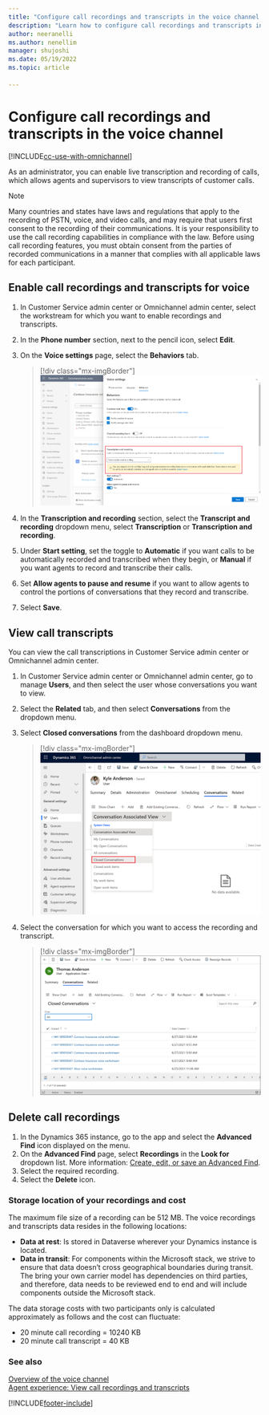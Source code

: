 ```yaml
---
title: "Configure call recordings and transcripts in the voice channel administrator dashboard | MicrosoftDocs"
description: "Learn how to configure call recordings and transcripts in the voice channel in Omnichannel for Customer Service."
author: neeranelli
ms.author: nenellim
manager: shujoshi
ms.date: 05/19/2022
ms.topic: article

---
```


# Configure call recordings and transcripts in the voice channel

[!INCLUDE[cc-use-with-omnichannel](../includes/cc-use-with-omnichannel.md)]

As an administrator, you can enable live transcription and recording of calls, which allows agents and supervisors to view transcripts of customer calls.

> [!NOTE]
> Many countries and states have laws and regulations that apply to the recording of PSTN, voice, and video calls, and may require that users first consent to the recording of their communications. It is your responsibility to use the call recording capabilities in compliance with the law. Before using call recording features, you must obtain consent from the parties of recorded communications in a manner that complies with all applicable laws for each participant.

## Enable call recordings and transcripts for voice

1. In Customer Service admin center or Omnichannel admin center, select the workstream for which you want to enable recordings and transcripts.

1. In the **Phone number** section, next to the pencil icon, select **Edit**.

1. On the **Voice settings** page, select the **Behaviors** tab.
   > [!div class="mx-imgBorder"]
   > ![Screenshot of Behaviors tab on the Voice settings page.](./media/voice-channel-recording-number.png)

1. In the **Transcription and recording** section, select the **Transcript and recording** dropdown menu, select **Transcription** or **Transcription and recording**.

2. Under **Start setting**, set the toggle to **Automatic** if you want calls to be automatically recorded and transcribed when they begin, or **Manual** if you want agents to record and transcribe their calls.

3. Set **Allow agents to pause and resume** if you want to allow agents to control the portions of conversations that they record and transcribe.

4. Select **Save**.

## View call transcripts

You can view the call transcriptions in  Customer Service admin center or Omnichannel admin center.

1. In Customer Service admin center or Omnichannel admin center,  go to manage **Users**, and then select the user whose conversations you want to view.
2. Select the **Related** tab, and then select **Conversations** from the dropdown menu.
3. Select **Closed conversations** from the dashboard dropdown menu.

   > [!div class="mx-imgBorder"]
   > ![Screenshot of closed conversation option on dashboard dropdown menu.](./media/voice-closed-conversations.png)

4. Select the conversation for which you want to access the recording and transcript.
  
   > [!div class="mx-imgBorder"]
   > ![Screenshot of closed conversation list.](./media/voice-channel-conversations-list.png)

## Delete call recordings

1. In the Dynamics 365 instance, go to the app and select the **Advanced Find** icon displayed on the menu.
1. On the **Advanced Find** page, select **Recordings** in the **Look for** dropdown list. More information: [Create, edit, or save an Advanced Find](/customerengagement/on-premises/basics/save-advanced-find-search).
1. Select the required recording.
1. Select the **Delete** icon.

### Storage location of your recordings and cost

The maximum file size of a recording can be 512 MB. The voice recordings and transcripts data resides in the following locations:

- **Data at rest**: Is stored in Dataverse wherever your Dynamics instance is located.
- **Data in transit**: For components within the Microsoft stack, we strive to ensure that data doesn’t cross geographical boundaries during transit. The bring your own carrier model has dependencies on third parties, and therefore, data needs to be reviewed end to end and will include components outside the Microsoft stack.

The data storage costs with two participants only is calculated approximately as follows and the cost can fluctuate:

- 20 minute call recording = 10240 KB
- 20 minute call transcript = 40 KB

### See also

[Overview of the voice channel](voice-channel.md)  
[Agent experience: View call recordings and transcripts](voice-channel-agent-experience.md)  

[!INCLUDE[footer-include](../includes/footer-banner.md)]
